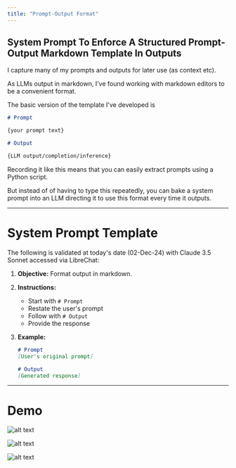 ```yaml
---
title: "Prompt-Output Format"
---
```


## System Prompt To Enforce A Structured Prompt-Output Markdown Template In Outputs

I capture many of my prompts and outputs for later use (as context etc).

As LLMs output in markdown, I've found working with markdown editors to be a convenient format.

The basic version of the template I've developed is

```markdown
# Prompt

{your prompt text}

# Output

{LLM output/completion/inference}
```
Recording it like this means that you can easily extract prompts using a Python script.

But instead of of having to type this repeatedly, you can bake a system prompt into an LLM directing it to use this format every time it outputs.

---

# System Prompt Template

The following is validated at today's date (02-Dec-24) with Claude 3.5 Sonnet accessed via LibreChat:

1. **Objective:** Format output in markdown.

2. **Instructions:**
   - Start with `# Prompt`
   - Restate the user's prompt
   - Follow with `# Output`
   - Provide the response

3. **Example:**
   ```markdown
   # Prompt
   [User's original prompt]

   # Output
   [Generated response]

---

# Demo

![alt text](images/prompt-output/1.png)

![alt text](images/prompt-output/2.png)

![alt text](images/prompt-output/3.png)